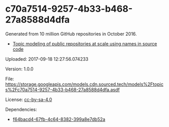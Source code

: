# c70a7514-9257-4b33-b468-27a8588d4dfa

Generated from 10 million GitHub repositories in October 2016.

* [Topic modeling of public repositories at scale using names in source code](https://arxiv.org/abs/1704.00135)

Uploaded: 2017-09-18 12:27:56.074233

Version: 1.0.0

File: https://storage.googleapis.com/models.cdn.sourced.tech/models%2Ftopics%2Fc70a7514-9257-4b33-b468-27a8588d4dfa.asdf

License: [cc-by-sa-4.0](https://choosealicense.com/licenses/cc-by-sa-4.0/)

Dependencies:

* [f64bacd4-67fb-4c64-8382-399a8e7db52a](/docfreq/f64bacd4-67fb-4c64-8382-399a8e7db52a.md)
